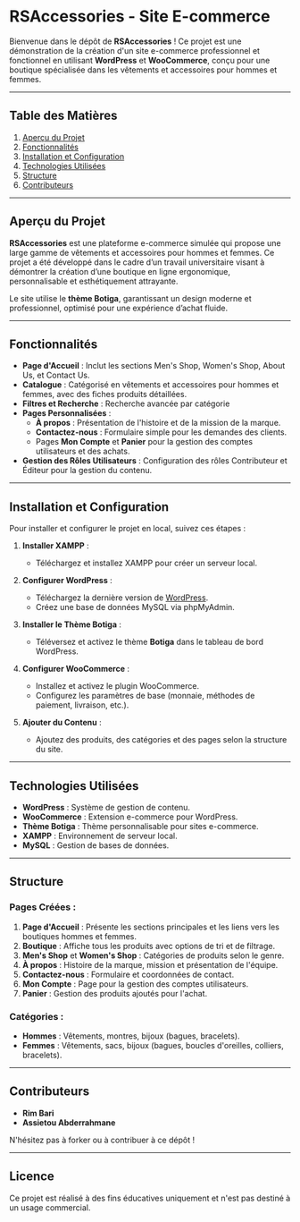 # RSAccessories - Site E-commerce

Bienvenue dans le dépôt de **RSAccessories** ! Ce projet est une démonstration de la création d'un site e-commerce professionnel et fonctionnel en utilisant **WordPress** et **WooCommerce**, conçu pour une boutique spécialisée dans les vêtements et accessoires pour hommes et femmes.

---

## Table des Matières
1. [Aperçu du Projet](#aperçu-du-projet)
2. [Fonctionnalités](#fonctionnalités)
3. [Installation et Configuration](#installation-et-configuration)
4. [Technologies Utilisées](#technologies-utilisées)
5. [Structure](#structure)
6. [Contributeurs](#contributeurs)

---

## Aperçu du Projet

**RSAccessories** est une plateforme e-commerce simulée qui propose une large gamme de vêtements et accessoires pour hommes et femmes. Ce projet a été développé dans le cadre d’un travail universitaire visant à démontrer la création d’une boutique en ligne ergonomique, personnalisable et esthétiquement attrayante.

Le site utilise le **thème Botiga**, garantissant un design moderne et professionnel, optimisé pour une expérience d’achat fluide.

---

## Fonctionnalités

- **Page d'Accueil** : Inclut les sections Men's Shop, Women's Shop, About Us, et Contact Us.
- **Catalogue** : Catégorisé en vêtements et accessoires pour hommes et femmes, avec des fiches produits détaillées.
- **Filtres et Recherche** : Recherche avancée par catégorie
- **Pages Personnalisées** :
  - **À propos** : Présentation de l'histoire et de la mission de la marque.
  - **Contactez-nous** : Formulaire simple pour les demandes des clients.
  - Pages **Mon Compte** et **Panier** pour la gestion des comptes utilisateurs et des achats.
- **Gestion des Rôles Utilisateurs** : Configuration des rôles Contributeur et Éditeur pour la gestion du contenu.

---

## Installation et Configuration

Pour installer et configurer le projet en local, suivez ces étapes :

1. **Installer XAMPP** :
   - Téléchargez et installez XAMPP pour créer un serveur local.

2. **Configurer WordPress** :
   - Téléchargez la dernière version de [WordPress](https://fr.wordpress.org/).
   - Créez une base de données MySQL via phpMyAdmin.

3. **Installer le Thème Botiga** :
   - Téléversez et activez le thème **Botiga** dans le tableau de bord WordPress.

4. **Configurer WooCommerce** :
   - Installez et activez le plugin WooCommerce.
   - Configurez les paramètres de base (monnaie, méthodes de paiement, livraison, etc.).

5. **Ajouter du Contenu** :
   - Ajoutez des produits, des catégories et des pages selon la structure du site.

---

## Technologies Utilisées

- **WordPress** : Système de gestion de contenu.
- **WooCommerce** : Extension e-commerce pour WordPress.
- **Thème Botiga** : Thème personnalisable pour sites e-commerce.
- **XAMPP** : Environnement de serveur local.
- **MySQL** : Gestion de bases de données.

---

## Structure

### Pages Créées :
1. **Page d'Accueil** : Présente les sections principales et les liens vers les boutiques hommes et femmes.
2. **Boutique** : Affiche tous les produits avec options de tri et de filtrage.
3. **Men's Shop** et **Women's Shop** : Catégories de produits selon le genre.
4. **À propos** : Histoire de la marque, mission et présentation de l'équipe.
5. **Contactez-nous** : Formulaire et coordonnées de contact.
6. **Mon Compte** : Page pour la gestion des comptes utilisateurs.
7. **Panier** : Gestion des produits ajoutés pour l'achat.

### Catégories :
- **Hommes** : Vêtements, montres, bijoux (bagues, bracelets).
- **Femmes** : Vêtements, sacs, bijoux (bagues, boucles d'oreilles, colliers, bracelets).

---

## Contributeurs

- **Rim Bari**
- **Assietou Abderrahmane**

N'hésitez pas à forker ou à contribuer à ce dépôt !

---

## Licence

Ce projet est réalisé à des fins éducatives uniquement et n'est pas destiné à un usage commercial.

